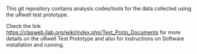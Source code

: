 This git repository contains analysis codes/tools for the data collected using the uRwell test prototype.

Check the link https://clasweb.jlab.org/wiki/index.php/Test_Proto_Documents for more details on the uRwell Test Prototype and also 
for instructions on Software installation and running.
 
[comment]: <> ( ## Clone the package )

[comment]: <> (Package has a dependency on hipo library, which is a submodule. )
[comment]: <> (Use the command: )
[comment]: <> ( )
[comment]: <> (``` )
[comment]: <> (git clone --recurse-submodules git@github.com:rafopar/uRWellTestProto.git )
[comment]: <> (``` )
[comment]: <> ( )
[comment]: <> (to clone the distribution. )
